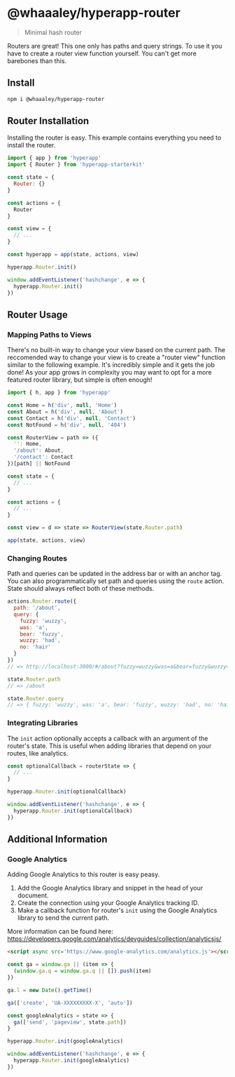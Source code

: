 # @whaaaley/hyperapp-router

> Minimal hash router

Routers are great!
This one only has paths and query strings.
To use it you have to create a router view function yourself.
You can't get more barebones than this.

## Install

```sh
npm i @whaaaley/hyperapp-router
```

## Router Installation

Installing the router is easy.
This example contains everything you need to install the router.

```js
import { app } from 'hyperapp'
import { Router } from 'hyperapp-starterkit'

const state = {
  Router: {}
}

const actions = {
  Router
}

const view = {
  // ...
}

const hyperapp = app(state, actions, view)

hyperapp.Router.init()

window.addEventListener('hashchange', e => {
  hyperapp.Router.init()
})
```

## Router Usage

### Mapping Paths to Views

There's no built-in way to change your view based on the current path.
The reccomended way to change your view is to create a "router view" function similar to the following example.
It's incredibly simple and it gets the job done!
As your app grows in complexity you may want to opt for a more featured router library, but simple is often enough!

```js
import { h, app } from 'hyperapp'

const Home = h('div', null, 'Home')
const About = h('div', null, 'About')
const Contact = h('div', null, 'Contact')
const NotFound = h('div', null, '404')

const RouterView = path => ({
  '': Home,
  '/about': About,
  '/contact': Contact
})[path] || NotFound

const state = {
  // ...
}

const actions = {
  // ...
}

const view = d => state => RouterView(state.Router.path)

app(state, actions, view)
```

### Changing Routes

Path and queries can be updated in the address bar or with an anchor tag.
You can also programmatically set path and queries using the `route` action.
State should always reflect both of these methods.

```js
actions.Router.route({
  path: '/about',
  query: {
    fuzzy: 'wuzzy',
    was: 'a',
    bear: 'fuzzy',
    wuzzy: 'had',
    no: 'hair'
  }
})
// => http://localhost:3000/#/about?fuzzy=wuzzy&was=a&bear=fuzzy&wuzzy=had&no=hair

state.Router.path
// => /about

state.Router.query
// => { fuzzy: 'wuzzy', was: 'a', bear: 'fuzzy', wuzzy: 'had', no: 'hair' }
```

### Integrating Libraries

The `init` action optionally accepts a callback with an argument of the router's state.
This is useful when adding libraries that depend on your routes, like analytics.

```js
const optionalCallback = routerState => {
  // ...
}

hyperapp.Router.init(optionalCallback)

window.addEventListener('hashchange', e => {
  hyperapp.Router.init(optionalCallback)
})
```

## Additional Information

### Google Analytics

Adding Google Analytics to this router is easy peasy.

1. Add the Google Analytics library and snippet in the head of your document.
1. Create the connection using your Google Analytics tracking ID.
1. Make a callback function for router's `init` using the Google Analytics library to send the current path.

More information can be found here: https://developers.google.com/analytics/devguides/collection/analyticsjs/

```html
<script async src='https://www.google-analytics.com/analytics.js'></script>
```

```js
const ga = window.ga || (item => {
  (window.ga.q = window.ga.q || []).push(item)
})

ga.l = new Date().getTime()

ga(['create', 'UA-XXXXXXXXX-X', 'auto'])

const googleAnalytics = state => {
  ga(['send', 'pageview', state.path])
}

hyperapp.Router.init(googleAnalytics)

window.addEventListener('hashchange', e => {
  hyperapp.Router.init(googleAnalytics)
})
```
